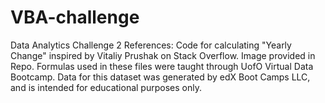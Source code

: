 # VBA-challenge
Data Analytics Challenge 2
References:
Code for calculating "Yearly Change" inspired by Vitaliy Prushak on Stack Overflow. Image provided in Repo.
Formulas used in these files were taught through UofO Virtual Data Bootcamp. Data for this dataset was generated by edX Boot Camps LLC, and is intended for educational purposes only.
